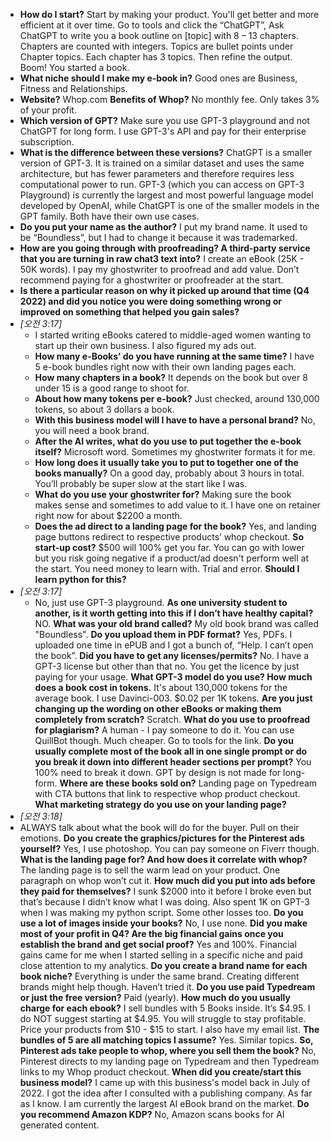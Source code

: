 -  **How do I start?** Start by making your product. You'll get better and more efficient at it over time. Go to ⁠tools and click the “ChatGPT”, Ask ChatGPT to write you a book outline on [topic] with 8 – 13 chapters. Chapters are counted with integers. Topics are bullet points under Chapter topics. Each chapter has 3 topics. Then refine the output. Boom! You started a book. 
- **What niche should I make my e-book in?** Good ones are Business, Fitness and Relationships. 
- **Website?** Whop.com **Benefits of Whop?** No monthly fee. Only takes 3% of your profit. 
- **Which version of GPT?** Make sure you use GPT-3 playground and not ChatGPT for long form. I use GPT-3's API and pay for their enterprise subscription. 
- **What is the difference between these versions?** ChatGPT is a smaller version of GPT-3. It is trained on a similar dataset and uses the same architecture, but has fewer parameters and therefore requires less computational power to run. GPT-3 (which you can access on GPT-3 Playground) is currently the largest and most powerful language model developed by OpenAI, while ChatGPT is one of the smaller models in the GPT family. Both have their own use cases. 
- **Do you put your name as the author?** I put my brand name. It used to be “Boundless”, but I had to change it because it was trademarked. 
- **How are you going through with proofreading? A third-party service that you are turning in raw chat3 text into?** I create an eBook (25K - 50K words). I pay my ghostwriter to proofread and add value. Don’t recommend paying for a ghostwriter or proofreader at the start. 
- **Is there a particular reason on why it picked up around that time (Q4 2022) and did you notice you were doing something wrong or improved on something that helped you gain sales?**
-  _[_오전 3:17_]_
    - I started writing eBooks catered to middle-aged women wanting to start up their own business. I also figured my ads out. 
    - **How many e-Books’ do you have running at the same time?** I have 5 e-book bundles right now with their own landing pages each.
    - **How many chapters in a book?** It depends on the book but over 8 under 15 is a good range to shoot for. 
    - **About how many tokens per e-book?** Just checked, around 130,000 tokens, so about 3 dollars a book. 
    - **With this business model will I have to have a personal brand?** No, you will need a book brand. 
    - **After the AI writes, what do you use to put together the e-book itself?** Microsoft word. Sometimes my ghostwriter formats it for me. 
    - **How long does it usually take you to put to together one of the books manually?** On a good day, probably about 3 hours in total. You’ll probably be super slow at the start like I was. 
    - **What do you use your ghostwriter for?** Making sure the book makes sense and sometimes to add value to it. I have one on retainer right now for about $2200 a month.
    - **Does the ad direct to a landing page for the book?** Yes, and landing page buttons redirect to respective products’ whop checkout. **So start-up cost?** $500 will 100% get you far. You can go with lower but you risk going negative if a product/ad doesn't perform well at the start. You need money to learn with. Trial and error. **Should I learn python for this?**
-  _[_오전 3:17_]_
    - No, just use GPT-3 playground. **As one university student to another, is it worth getting into this if I don’t have healthy capital?** NO. **What was your old brand called?** My old book brand was called "Boundless". **Do you upload them in PDF format?** Yes, PDFs. I uploaded one time in ePUB and I got a bunch of, “Help. I can’t open the book”. **Did you have to get any licenses/permits?** No. I have a GPT-3 license but other than that no. You get the licence by just paying for your usage. **What GPT-3 model do you use? How much does a book cost in tokens.** It's about 130,000 tokens for the average book. I use Davinci-003. $0.02 per 1K tokens. **Are you just changing up the wording on other eBooks or making them completely from scratch?** Scratch. **What do you use to proofread for plagiarism?** A human - I pay someone to do it. You can use QuillBot though. Much cheaper. Go to ⁠tools for the link. **Do you usually complete most of the book all in one single prompt or do you break it down into different header sections per prompt?** You 100% need to break it down. GPT by design is not made for long-form. **Where are these books sold on?** Landing page on Typedream with CTA buttons that link to respective whop product checkout. **What marketing strategy do you use on your landing page?**
-  _[_오전 3:18_]_
 - ALWAYS talk about what the book will do for the buyer. Pull on their emotions. **Do you create the graphics/pictures for the Pinterest ads yourself?** Yes, I use photoshop. You can pay someone on Fiverr though. **What is the landing page for? And how does it correlate with whop?** The landing page is to sell the warm lead on your product. One paragraph on whop won’t cut it. **How much did you put into ads before they paid for themselves?** I sunk $2000 into it before I broke even but that’s because I didn’t know what I was doing. Also spent 1K on GPT-3 when I was making my python script. Some other losses too. **Do you use a lot of images inside your books?** No, I use none. **Did you make most of your profit in Q4? Are the big financial gains once you establish the brand and get social proof?** Yes and 100%. Financial gains came for me when I started selling in a specific niche and paid close attention to my analytics. **Do you create a brand name for each book niche?** Everything is under the same brand. Creating different brands might help though. Haven’t tried it. **Do you use paid Typedream or just the free version?** Paid (yearly). **How much do you usually charge for each ebook?** I sell bundles with 5 Books inside. It’s $4.95. I do NOT suggest starting at $4.95. You will struggle to stay profitable. Price your products from $10 - $15 to start. I also have my email list. **The bundles of 5 are all matching topics I assume?** Yes. Similar topics. **So, Pinterest ads take people to whop, where you sell them the book?** No, Pinterest directs to my landing page on Typedream and then Typedream links to my Whop product checkout. **When did you create/start this business model?** I came up with this business's model back in July of 2022. I got the idea after I consulted with a publishing company. As far as I know. I am currently the largest AI eBook brand on the market. **Do you recommend Amazon KDP?** No, Amazon scans books for AI generated content.